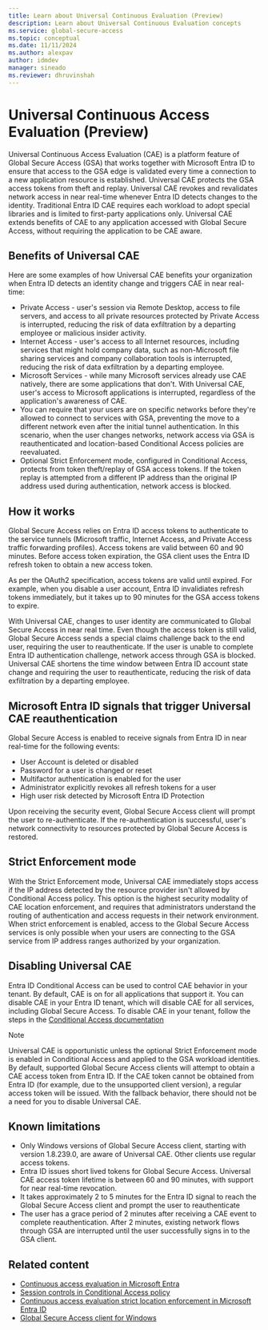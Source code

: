 ```yaml
---
title: Learn about Universal Continuous Evaluation (Preview)
description: Learn about Universal Continuous Evaluation concepts
ms.service: global-secure-access
ms.topic: conceptual
ms.date: 11/11/2024
ms.author: alexpav
author: idmdev
manager: sineado
ms.reviewer: dhruvinshah
---
```

# Universal Continuous Access Evaluation (Preview)

Universal Continuous Access Evaluation (CAE) is a platform feature of Global Secure Access (GSA) that works together with Microsoft Entra ID to ensure that access to the GSA edge is validated every time a connection to a new application resource is established. Universal CAE protects the GSA access tokens from theft and replay. Universal CAE revokes and revalidates network access in near real-time whenever Entra ID detects changes to the identity. Traditional Entra ID CAE requires each workload to adopt special libraries and is limited to first-party applications only. Universal CAE extends benefits of CAE to any application accessed with Global Secure Access, without requiring the application to be CAE aware.

## Benefits of Universal CAE

Here are some examples of how Universal CAE benefits your organization when Entra ID detects an identity change and triggers CAE in near real-time:

* Private Access - user's session via Remote Desktop, access to file servers, and access to all private resources protected by Private Access is interrupted, reducing the risk of data exfiltration by a departing employee or malicious insider activity.
* Internet Access - user's access to all Internet resources, including services that might hold company data, such as non-Microsoft file sharing services and company collaboration tools is interrupted, reducing the risk of data exfiltration by a departing employee. 
* Microsoft Services - while many Microsoft services already use CAE natively, there are some applications that don't. With Universal CAE, user's access to Microsoft applications is interrupted, regardless of the application's awareness of CAE.
*  You can require that your users are on specific networks before they're allowed to connect to services with GSA, preventing the move to a different network even after the initial tunnel authentication. In this scenario, when the user changes networks, network access via GSA is reauthenticated and location-based Conditional Access policies are reevaluated.
* Optional Strict Enforcement mode, configured in Conditional Access, protects from token theft/replay of GSA access tokens. If the token replay is attempted from a different IP address than the original IP address used during authentication, network access is blocked.

## How it works

Global Secure Access relies on Entra ID access tokens to authenticate to the service tunnels (Microsoft traffic, Internet Access, and Private Access traffic forwarding profiles). Access tokens are valid between 60 and 90 minutes. Before access token expiration, the GSA client uses the Entra ID refresh token to obtain a new access token.

As per the OAuth2 specification, access tokens are valid until expired. For example, when you disable a user account, Entra ID invalidiates refresh tokens immediately, but it takes up to 90 minutes for the GSA access tokens to expire.

With Universal CAE, changes to user identity are communicated to Global Secure Access in near real time. Even though the access token is still valid, Global Secure Access sends a special claims challenge back to the end user, requiring the user to reauthenticate. If the user is unable to complete Entra ID authentication challenge, network access through GSA is blocked. Universal CAE shortens the time window between Entra ID account state change and requiring the user to reauthenticate, reducing the risk of data exfiltration by a departing employee.

## Microsoft Entra ID signals that trigger Universal CAE reauthentication

Global Secure Access is enabled to receive signals from Entra ID in near real-time for the following events:

* User Account is deleted or disabled
* Password for a user is changed or reset
* Multifactor authentication is enabled for the user
* Administrator explicitly revokes all refresh tokens for a user
* High user risk detected by Microsoft Entra ID Protection

Upon receiving the security event, Global Secure Access client will prompt the user to re-authenticate. If the re-authentication is successful, user's network connectivity to resources protected by Global Secure Access is restored.

## Strict Enforcement mode
With the Strict Enforcement mode, Universal CAE immediately stops access if the IP address detected by the resource provider isn't allowed by Conditional Access policy. This option is the highest security modality of CAE location enforcement, and requires that administrators understand the routing of authentication and access requests in their network environment. When strict enforcement is enabled, access to the Global Secure Access services is only possible when your users are connecting to the GSA service from IP address ranges authorized by your organization.

## Disabling Universal CAE

Entra ID Conditional Access can be used to control CAE behavior in your tenant. By default, CAE is on for all applications that support it. You can disable CAE in your Entra ID tenant, which will disable CAE for all services, including Global Secure Access. To disable CAE in your tenant, follow the steps in the [Conditional Access documentation](../identity/conditional-access/concept-conditional-access-session.md)

> [!Note]
> Universal CAE is opportunistic unless the optional Strict Enforcement mode is enabled in Conditional Access and applied to the GSA workload identities. By default, supported Global Secure Access clients will attempt to obtain a CAE access token from Entra ID. If the CAE token cannot be obtained from Entra ID (for example, due to the unsupported client version), a regular access token will be issued. With the fallback behavior, there should not be a need for you to disable Universal CAE. 

## Known limitations

* Only Windows versions of Global Secure Access client, starting with version 1.8.239.0, are aware of Universal CAE. Other clients use regular access tokens.
* Entra ID issues short lived tokens for Global Secure Access. Universal CAE access token lifetime is between 60 and 90 minutes, with support for near real-time revocation.
* It takes approximately 2 to 5 minutes for the Entra ID signal to reach the Global Secure Access client and prompt the user to reauthenticate
* The user has a grace period of 2 minutes after receiving a CAE event to complete reauthentication. After 2 minutes, existing network flows through GSA are interrupted until the user successfully signs in to the GSA client.

## Related content

- [Continuous access evaluation in Microsoft Entra](../identity/conditional-access/concept-continuous-access-evaluation.md)
- [Session controls in Conditional Access policy](../identity/conditional-access/concept-conditional-access-session.md)
- [Continuous access evaluation strict location enforcement in Microsoft Entra ID](../identity/conditional-access/concept-continuous-access-evaluation-strict-enforcement.md)
- [Global Secure Access client for Windows](how-to-install-windows-client.md)
